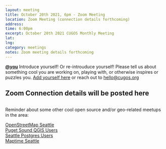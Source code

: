 ```yaml
---
layout: meeting
title: October 20th 2021, 6pm - Zoom Meeting
location: Zoom Meeting (connection details forthcoming)
address:
time: 6:00pm
excerpt: October 20th 2021 CUGOS Monthly Meeting
lat:
lng:
category: meetings
notes: Zoom meeting details forthcoming
---
```


**[@you](http://cugos.org/people/)** Introduce yourself! Or re-introuduce yourself! Please tell us about something cool you are working on, playing with, or otherwise inspires or puzzles you. [Add yourself here](https://github.com/cugos/cugos.github.com/blob/master/meetings/_posts/2021-10-20-cugos_monthly.md) or reach out to hello@cugos.org

## Zoom Connection details will be posted here

```
```

Reminder about some other cool open source and/or geo-related meetups in the area:

[OpenStreetMap Seattle](https://www.meetup.com/OpenStreetMap-Seattle/)  
[Puget Sound QGIS Users](https://www.meetup.com/Puget-Sound-QGIS-Users-Group/)  
[Seattle Postgres Users](https://www.meetup.com/Seattle-Postgres/)  
[Maptime Seattle](https://www.meetup.com/MaptimeSEA/)
